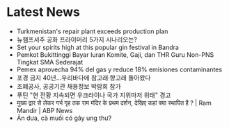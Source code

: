 # Latest News
-  Turkmenistan's repair plant exceeds production plan
-  뉴햄프셔주 공화 프라이머리 5가지 시나리오는?
-  Set your spirits high at this popular gin festival in Bandra
-  Pemkot Bukittinggi Bayar Iuran Komite, Gaji, dan THR Guru Non-PNS Tingkat SMA Sederajat
-  Pemex aprovecha 94% del gas y reduce 18% emisiones contaminantes
-  포경 금지 40년…우리바다에 참고래·향고래 돌아왔다
-  조폐공사, 공공기관 채용정보 박람회 참가
-  푸틴 "현 전황 지속되면 우크라이나 국가 지위마저 위태" 경고
-  मुख्य द्वार से लेकर गर्भ गृह तक राम मंदिर के प्रथम दर्शन, देखिए कहां क्या स्थापित है ? | Ram Mandir | ABP News
-  Ăn dưa, cà muối có gây ung thư?
